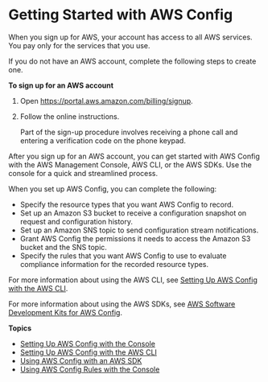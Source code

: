 # Getting Started with AWS Config<a name="getting-started"></a>

When you sign up for AWS, your account has access to all AWS services\. You pay only for the services that you use\. 

If you do not have an AWS account, complete the following steps to create one\.

**To sign up for an AWS account**

1. Open [https://portal\.aws\.amazon\.com/billing/signup](https://portal.aws.amazon.com/billing/signup)\.

1. Follow the online instructions\.

   Part of the sign\-up procedure involves receiving a phone call and entering a verification code on the phone keypad\.

After you sign up for an AWS account, you can get started with AWS Config with the AWS Management Console, AWS CLI, or the AWS SDKs\. Use the console for a quick and streamlined process\.

When you set up AWS Config, you can complete the following:
+ Specify the resource types that you want AWS Config to record\.
+ Set up an Amazon S3 bucket to receive a configuration snapshot on request and configuration history\.
+ Set up an Amazon SNS topic to send configuration stream notifications\.
+ Grant AWS Config the permissions it needs to access the Amazon S3 bucket and the SNS topic\.
+ Specify the rules that you want AWS Config to use to evaluate compliance information for the recorded resource types\.

For more information about using the AWS CLI, see [Setting Up AWS Config with the AWS CLI](gs-cli.md)\. 

For more information about using the AWS SDKs, see [AWS Software Development Kits for AWS Config](cloudconfig-resources.md#config-aws-sdk)\.

**Topics**
+ [Setting Up AWS Config with the Console](gs-console.md)
+ [Setting Up AWS Config with the AWS CLI](gs-cli.md)
+ [Using AWS Config with an AWS SDK](sdk-general-information-section.md)
+ [Using AWS Config Rules with the Console](setting-up-aws-config-rules-with-console.md)